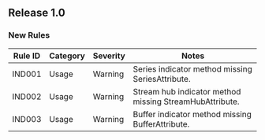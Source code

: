 ## Release 1.0

### New Rules

Rule ID | Category | Severity | Notes
--------|----------|----------|-------
IND001 | Usage | Warning | Series indicator method missing SeriesAttribute.
IND002 | Usage | Warning | Stream hub indicator method missing StreamHubAttribute.
IND003 | Usage | Warning | Buffer indicator method missing BufferAttribute.
